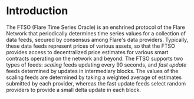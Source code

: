 # Introduction

The FTSO (Flare Time Series Oracle) is an enshrined protocol of the Flare Network that periodically determines time series values for a collection of data feeds, secured by consensus among Flare's data providers. Typically, these data feeds represent prices of various assets, so that the FTSO provides access to decentralized price estimates for various smart contracts operating on the network and beyond. The FTSO supports two types of feeds: *scaling* feeds updating every 90 seconds, and *fast update* feeds determined by updates in intermediary blocks. The values of the scaling feeds are determined by taking a weighted average of estimates submitted by each provider, whereas the fast update feeds select random providers to provide a small delta update in each block.

